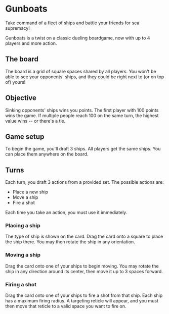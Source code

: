 # Gunboats

Take command of a fleet of ships and battle your friends for sea supremacy!

Gunboats is a twist on a classic dueling boardgame, now with up to 4 players and more action.

## The board

The board is a grid of square spaces shared by all players. You won't be able to see your opponents' ships, and they could be right next to (or on top of) yours!

## Objective

Sinking opponents' ships wins you points. The first player with 100 points wins the game. If multiple people reach 100 on the same turn, the highest value wins -- or there's a tie.

## Game setup

To begin the game, you'll draft 3 ships. All players get the same ships. You can place them anywhere on the board.

## Turns

Each turn, you draft 3 actions from a provided set. The possible actions are:

- Place a new ship
- Move a ship
- Fire a shot

Each time you take an action, you must use it immediately.

### Placing a ship

The type of ship is shown on the card. Drag the card onto a square to place the ship there. You may then rotate the ship in any orientation.

### Moving a ship

Drag the card onto one of your ships to begin moving. You may rotate the ship in any direction around its center, then move it up to 3 spaces forward.

### Firing a shot

Drag the card onto one of your ships to fire a shot from that ship. Each ship has a maximum firing radius. A targeting reticle will appear, and you must then move that reticle to a valid space you want to fire on.
